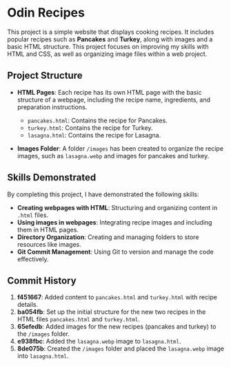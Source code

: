 # Odin Recipes

This project is a simple website that displays cooking recipes. It includes popular recipes such as **Pancakes** and **Turkey**, along with images and a basic HTML structure. This project focuses on improving my skills with HTML and CSS, as well as organizing image files within a web project.

## Project Structure

- **HTML Pages**: Each recipe has its own HTML page with the basic structure of a webpage, including the recipe name, ingredients, and preparation instructions.

  - `pancakes.html`: Contains the recipe for Pancakes.
  - `turkey.html`: Contains the recipe for Turkey.
  - `lasagna.html`: Contains the recipe for Lasagna.

- **Images Folder**: A folder `/images` has been created to organize the recipe images, such as `lasagna.webp` and images for pancakes and turkey.

## Skills Demonstrated

By completing this project, I have demonstrated the following skills:

- **Creating webpages with HTML**: Structuring and organizing content in `.html` files.
- **Using images in webpages**: Integrating recipe images and including them in HTML pages.
- **Directory Organization**: Creating and managing folders to store resources like images.
- **Git Commit Management**: Using Git to version and manage the code effectively.

## Commit History

1. **f451667**: Added content to `pancakes.html` and `turkey.html` with recipe details.
2. **ba054fb**: Set up the initial structure for the new two recipes in the HTML files `pancakes.html` and `turkey.html`.
3. **65efedb**: Added images for the new recipes (pancakes and turkey) to the `/images` folder.
4. **e938fbc**: Added the `lasagna.webp` image to `lasagna.html`.
5. **8de075b**: Created the `/images` folder and placed the `lasagna.webp` image into `lasagna.html`.
